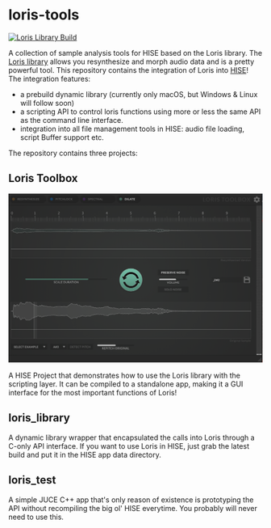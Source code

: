 # loris-tools

[![Loris Library Build](https://github.com/christophhart/loris-tools/actions/workflows/build_library.yml/badge.svg)](https://github.com/christophhart/loris-tools/actions/workflows/build_library.yml)

A collection of sample analysis tools for HISE based on the Loris library. The [Loris library](http://www.cerlsoundgroup.org/Loris/) allows you resynthesize and morph audio data and is a pretty powerful tool. This repository contains the integration of Loris into [HISE](https://github.com/christophhart/HISE/)! The integration features:

- a prebuild dynamic library (currently only macOS, but Windows & Linux will follow soon)
- a scripting API to control loris functions using more or less the same API as the command line interface.
- integration into all file management tools in HISE: audio file loading, script Buffer support etc.

The repository contains three projects:

## Loris Toolbox

![](toolbox.png)

A HISE Project that demonstrates how to use the Loris library with the scripting layer. It can be compiled to a standalone app, making it a GUI interface for the most important functions of Loris!

## loris_library

A dynamic library wrapper that encapsulated the calls into Loris through a C-only API interface. If you want to use Loris in HISE, just grab the latest build and put it in the HISE app data directory. 

## loris_test

A simple JUCE C++ app that's only reason of existence is prototyping the API without recompiling the big ol' HISE everytime. You probably will never need to use this.



